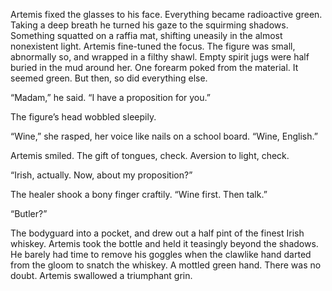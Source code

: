 Artemis fixed the glasses to his face. Everything became radioactive green. Taking a deep breath he turned his gaze to the squirming shadows. Something squatted on a raffia mat, shifting uneasily in
the almost nonexistent light. Artemis fine-tuned the focus. The figure was small, abnormally so, and wrapped in a filthy shawl. Empty spirit jugs were half buried in the mud around her. One forearm
poked from the material. It seemed green. But then, so did everything else.

“Madam,” he said. “I have a proposition for you.”

The figure’s head wobbled sleepily.

“Wine,” she rasped, her voice like nails on a school board. “Wine, English.”

Artemis smiled. The gift of tongues, check. Aversion to light, check.

“Irish, actually. Now, about my proposition?”

The healer shook a bony finger craftily. “Wine first. Then talk.”

“Butler?”

The bodyguard into a pocket, and drew out a half pint of the finest Irish whiskey. Artemis took the bottle and held it teasingly beyond the shadows. He barely had time to remove his
goggles when the clawlike hand darted from the gloom to snatch the whiskey. A mottled green hand. There was no doubt. Artemis swallowed a triumphant grin.
